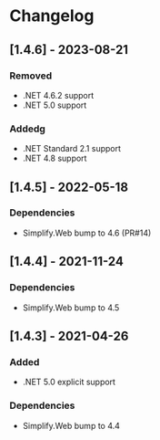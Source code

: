 # Changelog

## [1.4.6] - 2023-08-21

### Removed

- .NET 4.6.2 support
- .NET 5.0 support

### Addedg

- .NET Standard 2.1 support
- .NET 4.8 support

## [1.4.5] - 2022-05-18

### Dependencies

- Simplify.Web bump to 4.6 (PR#14)

## [1.4.4] - 2021-11-24

### Dependencies

- Simplify.Web bump to 4.5

## [1.4.3] - 2021-04-26

### Added

- .NET 5.0 explicit support

### Dependencies

- Simplify.Web bump to 4.4
